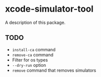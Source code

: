 # xcode-simulator-tool

A description of this package.

## TODO

* `install-ca` command
* `remove-ca` command
* Filter for os types
* `--dry-run` option
* `remove` command that removes simulators
